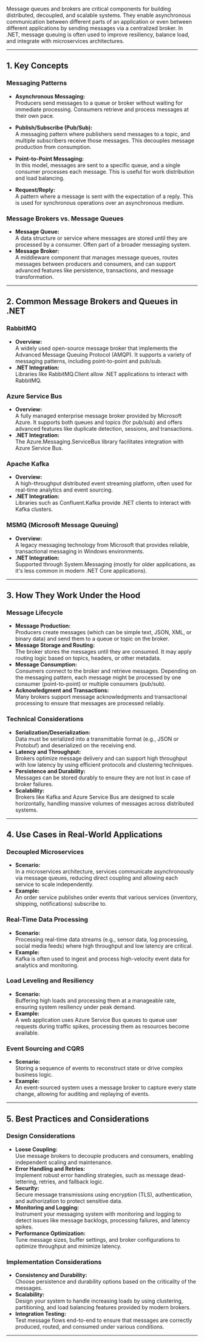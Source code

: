 Message queues and brokers are critical components for building distributed, decoupled, and scalable systems. They enable asynchronous communication between different parts of an application or even between different applications by sending messages via a centralized broker. In .NET, message queuing is often used to improve resiliency, balance load, and integrate with microservices architectures.

---

## 1. Key Concepts

### Messaging Patterns
- **Asynchronous Messaging:**  
  Producers send messages to a queue or broker without waiting for immediate processing. Consumers retrieve and process messages at their own pace.
  
- **Publish/Subscribe (Pub/Sub):**  
  A messaging pattern where publishers send messages to a topic, and multiple subscribers receive those messages. This decouples message production from consumption.
  
- **Point-to-Point Messaging:**  
  In this model, messages are sent to a specific queue, and a single consumer processes each message. This is useful for work distribution and load balancing.
  
- **Request/Reply:**  
  A pattern where a message is sent with the expectation of a reply. This is used for synchronous operations over an asynchronous medium.

### Message Brokers vs. Message Queues
- **Message Queue:**  
  A data structure or service where messages are stored until they are processed by a consumer. Often part of a broader messaging system.
- **Message Broker:**  
  A middleware component that manages message queues, routes messages between producers and consumers, and can support advanced features like persistence, transactions, and message transformation.

---

## 2. Common Message Brokers and Queues in .NET

### RabbitMQ
- **Overview:**  
  A widely used open-source message broker that implements the Advanced Message Queuing Protocol (AMQP). It supports a variety of messaging patterns, including point-to-point and pub/sub.
- **.NET Integration:**  
  Libraries like RabbitMQ.Client allow .NET applications to interact with RabbitMQ.
  
### Azure Service Bus
- **Overview:**  
  A fully managed enterprise message broker provided by Microsoft Azure. It supports both queues and topics (for pub/sub) and offers advanced features like duplicate detection, sessions, and transactions.
- **.NET Integration:**  
  The Azure.Messaging.ServiceBus library facilitates integration with Azure Service Bus.
  
### Apache Kafka
- **Overview:**  
  A high-throughput distributed event streaming platform, often used for real-time analytics and event sourcing.
- **.NET Integration:**  
  Libraries such as Confluent.Kafka provide .NET clients to interact with Kafka clusters.
  
### MSMQ (Microsoft Message Queuing)
- **Overview:**  
  A legacy messaging technology from Microsoft that provides reliable, transactional messaging in Windows environments.
- **.NET Integration:**  
  Supported through System.Messaging (mostly for older applications, as it's less common in modern .NET Core applications).

---

## 3. How They Work Under the Hood

### Message Lifecycle
- **Message Production:**  
  Producers create messages (which can be simple text, JSON, XML, or binary data) and send them to a queue or topic on the broker.
- **Message Storage and Routing:**  
  The broker stores the messages until they are consumed. It may apply routing logic based on topics, headers, or other metadata.
- **Message Consumption:**  
  Consumers connect to the broker and retrieve messages. Depending on the messaging pattern, each message might be processed by one consumer (point-to-point) or multiple consumers (pub/sub).
- **Acknowledgment and Transactions:**  
  Many brokers support message acknowledgments and transactional processing to ensure that messages are processed reliably.

### Technical Considerations
- **Serialization/Deserialization:**  
  Data must be serialized into a transmittable format (e.g., JSON or Protobuf) and deserialized on the receiving end.
- **Latency and Throughput:**  
  Brokers optimize message delivery and can support high throughput with low latency by using efficient protocols and clustering techniques.
- **Persistence and Durability:**  
  Messages can be stored durably to ensure they are not lost in case of broker failures.
- **Scalability:**  
  Brokers like Kafka and Azure Service Bus are designed to scale horizontally, handling massive volumes of messages across distributed systems.

---

## 4. Use Cases in Real-World Applications

### Decoupled Microservices
- **Scenario:**  
  In a microservices architecture, services communicate asynchronously via message queues, reducing direct coupling and allowing each service to scale independently.
- **Example:**  
  An order service publishes order events that various services (inventory, shipping, notifications) subscribe to.

### Real-Time Data Processing
- **Scenario:**  
  Processing real-time data streams (e.g., sensor data, log processing, social media feeds) where high throughput and low latency are critical.
- **Example:**  
  Kafka is often used to ingest and process high-velocity event data for analytics and monitoring.

### Load Leveling and Resiliency
- **Scenario:**  
  Buffering high loads and processing them at a manageable rate, ensuring system resiliency under peak demand.
- **Example:**  
  A web application uses Azure Service Bus queues to queue user requests during traffic spikes, processing them as resources become available.

### Event Sourcing and CQRS
- **Scenario:**  
  Storing a sequence of events to reconstruct state or drive complex business logic.
- **Example:**  
  An event-sourced system uses a message broker to capture every state change, allowing for auditing and replaying of events.

---

## 5. Best Practices and Considerations

### Design Considerations
- **Loose Coupling:**  
  Use message brokers to decouple producers and consumers, enabling independent scaling and maintenance.
- **Error Handling and Retries:**  
  Implement robust error handling strategies, such as message dead-lettering, retries, and fallback logic.
- **Security:**  
  Secure message transmissions using encryption (TLS), authentication, and authorization to protect sensitive data.
- **Monitoring and Logging:**  
  Instrument your messaging system with monitoring and logging to detect issues like message backlogs, processing failures, and latency spikes.
- **Performance Optimization:**  
  Tune message sizes, buffer settings, and broker configurations to optimize throughput and minimize latency.

### Implementation Considerations
- **Consistency and Durability:**  
  Choose persistence and durability options based on the criticality of the messages.
- **Scalability:**  
  Design your system to handle increasing loads by using clustering, partitioning, and load balancing features provided by modern brokers.
- **Integration Testing:**  
  Test message flows end-to-end to ensure that messages are correctly produced, routed, and consumed under various conditions.

---